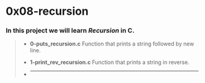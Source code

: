 # 0x08-recursion

### In this project we will learn ***Recursion*** in C.
> - **0-puts_recursion.c** Function that prints a string followed by new line.
>
> - **1-print_rev_recursion.c** Function that prints a string in reverse.
>
> - ****
